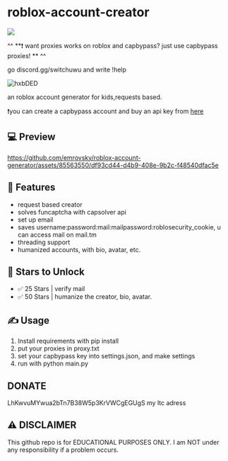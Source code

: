 
# roblox-account-creator

<a href="https://discord.gg/switchuwu"><img src="https://discordapp.com/api/guilds/1241323594567520337/widget.png?style=banner2"></a>

^^ **❗️ want proxies works on roblox and capbypass? just use capbypass proxies! ** ^^

go discord.gg/switchuwu and write !help

![hxbDED](https://github.com/emrovsky/roblox-account-generator/assets/85563550/c8820a7c-e184-42bb-86c0-79276e3daa39)



an roblox account generator for kids,requests based.



❗️you can create a capbypass account and buy an api key from [here](https://capbypass.com/signup?inviteCode=1hneCOA)



## 💻 Preview






https://github.com/emrovsky/roblox-account-generator/assets/85563550/df93cd44-d4b9-408e-9b2c-f48540dfac5e





## 👾 Features
- request based creator
- solves funcaptcha with capsolver api
- set up email
- saves username:password:mail:mailpassword:roblosecurity_cookie, u can access mail on mail.tm
- threading support
- humanized accounts, with bio, avatar, etc.


## 🌟 Stars to Unlock

- ✅ 25 Stars | verify mail
- ✅ 50 Stars | humanize the creator, bio, avatar.





## ✍️ Usage
1. Install requirements with pip install
2. put your proxies in proxy.txt
3. set your capbypass key into settings.json, and make settings
4. run with python main.py

## DONATE
LhKwvuMYwua2bTn7B38W5p3KrVWCgEGUgS my ltc adress


## ⚠️ DISCLAIMER
This github repo is for EDUCATIONAL PURPOSES ONLY. I am NOT under any responsibility if a problem occurs.

